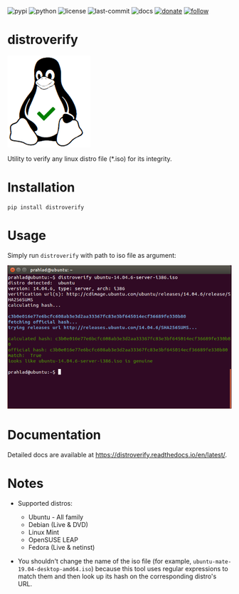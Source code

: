 ![pypi](https://img.shields.io/pypi/v/distroverify.svg)
![python](https://img.shields.io/pypi/pyversions/cfgsaver.svg)
![license](https://img.shields.io/github/license/prahladyeri/distroverify.svg)
![last-commit](https://img.shields.io/github/last-commit/prahladyeri/distroverify.svg)
![docs](https://readthedocs.org/projects/distroverify/badge/?version=latest)
[![donate](https://img.shields.io/badge/-Donate-blue.svg?logo=paypal)](https://www.paypal.com/cgi-bin/webscr?cmd=_s-xclick&hosted_button_id=JM8FUXNFUK6EU)
[![follow](https://img.shields.io/twitter/follow/prahladyeri.svg?style=social)](https://twitter.com/prahladyeri)

# distroverify

![project logo](https://raw.githubusercontent.com/prahladyeri/distroverify/master/logo.png)

Utility to verify any linux distro file (*.iso) for its integrity.

# Installation

	pip install distroverify

# Usage

Simply run `distroverify` with path to iso file as argument:

![distroverify usage](https://raw.githubusercontent.com/prahladyeri/distroverify/master/distroverify_usage.png)

	
# Documentation

Detailed docs are available at <https://distroverify.readthedocs.io/en/latest/>.

# Notes

- Supported distros:
	* Ubuntu - All family
	* Debian (Live & DVD)
	* Linux Mint
	* OpenSUSE LEAP
	* Fedora (Live & netinst)

- You shouldn't change the name of the iso file (for example, `ubuntu-mate-19.04-desktop-amd64.iso`) because this tool uses regular expressions to match them and then look up its hash on the corresponding distro's URL.